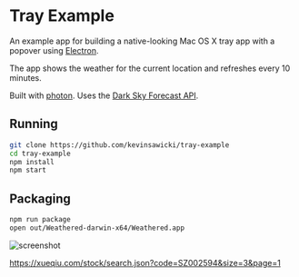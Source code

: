 # Tray Example

An example app for building a native-looking Mac OS X tray app with a popover
using [Electron](http://electron.atom.io).

The app shows the weather for the current location and refreshes every 10
minutes.

Built with [photon](http://photonkit.com).
Uses the [Dark Sky Forecast API](https://developer.forecast.io).

## Running

```sh
git clone https://github.com/kevinsawicki/tray-example
cd tray-example
npm install
npm start
```

## Packaging

```sh
npm run package
open out/Weathered-darwin-x64/Weathered.app
```

![screenshot](https://cloud.githubusercontent.com/assets/671378/15033544/97011f38-1220-11e6-9611-1571063fe107.png)

https://xueqiu.com/stock/search.json?code=SZ002594&size=3&page=1

